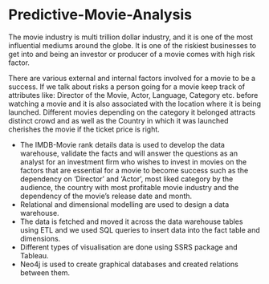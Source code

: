 # Predictive-Movie-Analysis
The movie industry is multi trillion dollar industry, and it is one of the most influential mediums around the globe. It is one of the riskiest businesses to get into and being an investor or producer of a movie comes with high risk factor. <br/>

There are various external and internal factors involved for a movie to be a success. If we talk about risks a person going for a movie keep track of attributes like: Director of the Movie, Actor, Language, Category etc. before watching a movie and it is also associated with the location where it is being launched. Different movies depending on the category it belonged attracts distinct crowd and as well as the Country in which it was launched cherishes the movie if the ticket price is right. </br>

- The IMDB-Movie rank details data is used to develop the data warehouse, validate the facts and will answer the questions as an analyst for an investment firm who wishes to invest in movies on the factors that are essential for a movie to become success such as the dependency on ‘Director’ and ‘Actor’, most liked category by the audience, the country with most profitable movie industry and the dependency of the movie’s release date and month.
- Relational and dimensional modelling are used to design a data warehouse.
- The data is fetched and moved it across the data warehouse tables using ETL and we used SQL queries to insert data into the fact table and dimensions.
- Different types of visualisation are done using SSRS package and Tableau. 
- Neo4j is used to create graphical databases and created relations between them.
